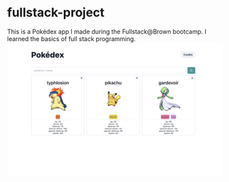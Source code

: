 # fullstack-project

This is a Pokédex app I made during the Fullstack@Brown bootcamp. I learned the basics of full stack programming.
![demo loading](demo.png)
